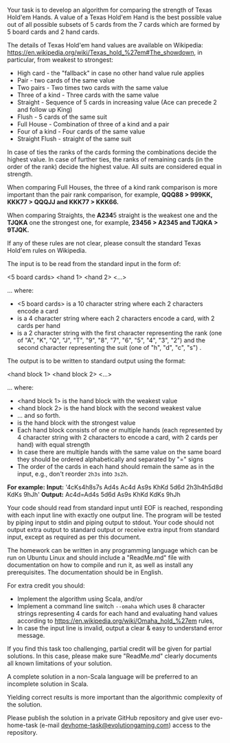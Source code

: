 Your task is to develop an algorithm for comparing the strength of Texas Hold'em Hands. A value of
a Texas Hold'em Hand is the best possible value out of all possible subsets of 5 cards from the 7
cards which are formed by 5 board cards and 2 hand cards.

The details of Texas Hold'em hand values are available on
Wikipedia: https://en.wikipedia.org/wiki/Texas_hold_%27em#The_showdown, in particular, from
weakest to strongest:

* High card - the "fallback" in case no other hand value rule applies
* Pair - two cards of the same value
* Two pairs - Two times two cards with the same value
* Three of a kind - Three cards with the same value
* Straight - Sequence of 5 cards in increasing value (Ace can precede 2 and follow up King)
* Flush - 5 cards of the same suit
* Full House - Combination of three of a kind and a pair
* Four of a kind - Four cards of the same value
* Straight Flush - straight of the same suit

In case of ties the ranks of the cards forming the combinations decide the highest value. In case of
further ties, the ranks of remaining cards (in the order of the rank) decide the highest value. All suits
are considered equal in strength.

When comparing Full Houses, the three of a kind rank comparison is more important than the pair
rank comparison, for example, 
**QQQ88 > 999KK, KKK77 > QQQJJ and KKK77 > KKK66.**

When comparing Straights, the **A234**5 straight is the weakest one and the **TJQKA** one the strongest
one, for example, 
**23456 > A2345 and TJQKA > 9TJQK.**

If any of these rules are not clear, please consult the standard Texas Hold'em rules on Wikipedia.

The input is to be read from the standard input in the form of:

<5 board cards> <hand 1> <hand 2> <...> <hand N>
 
... where:

* <5 board cards> is a 10 character string where each 2 characters encode a card
* <hand X> is a 4 character string where each 2 characters encode a card, with 2 cards per hand
* <card> is a 2 character string with the first character representing the rank (one of "A", "K", "Q",
"J", "T", "9", "8", "7", "6", "5", "4", "3", "2") and the second character representing the suit (one of
"h", "d", "c", "s") .
 
The output is to be written to standard output using the format:

<hand block 1> <hand block 2> <...> <hand block n>
 
... where:
 
* <hand block 1> is the hand block with the weakest value
* <hand block 2> is the hand block with the second weakest value
* ... and so forth.
* <hand block n> is the hand block with the strongest value
* Each hand block consists of one or multiple hands (each represented by 4 character string with 2
characters to encode a card, with 2 cards per hand) with equal strength
* In case there are multiple hands with the same value on the same board they should be ordered
alphabetically and separated by "=" signs
* The order of the cards in each hand should remain the same as in the input, e.g., don't reorder
`2h3s` into `3s2h`.
 
**For example:**
**Input:**
'4cKs4h8s7s Ad4s Ac4d As9s KhKd 5d6d
2h3h4h5d8d KdKs 9hJh'
**Output:**
Ac4d=Ad4s 5d6d As9s KhKd
KdKs 9hJh

Your code should read from standard input until EOF is reached, responding with each input line
with exactly one output line. The program will be tested by piping input to stdin and piping output
to stdout. Your code should not output extra output to standard output or receive extra input from
standard input, except as required as per this document.

The homework can be written in any programming language which can be run on Ubuntu Linux and
should include a "ReadMe.md" file with documentation on how to compile and run it, as well as
install any prerequisites. The documentation should be in English.

For extra credit you should:
* Implement the algorithm using Scala, and/or
* Implement a command line switch `--omaha` which uses 8 character strings representing 4 cards
for each hand and evaluating hand values according
to https://en.wikipedia.org/wiki/Omaha_hold_%27em rules,
* In case the input line is invalid, output a clear & easy to understand error message.

If you find this task too challenging, partial credit will be given for partial solutions. In this case,
please make sure "ReadMe.md" clearly documents all known limitations of your solution.

A complete solution in a non-Scala language will be preferred to an incomplete solution in Scala.

Yielding correct results is more important than the algorithmic complexity of the solution.

Please publish the solution in a private GitHub repository and give user evo-home-task (e-mail devhome-task@evolutiongaming.com) access to the repository.

